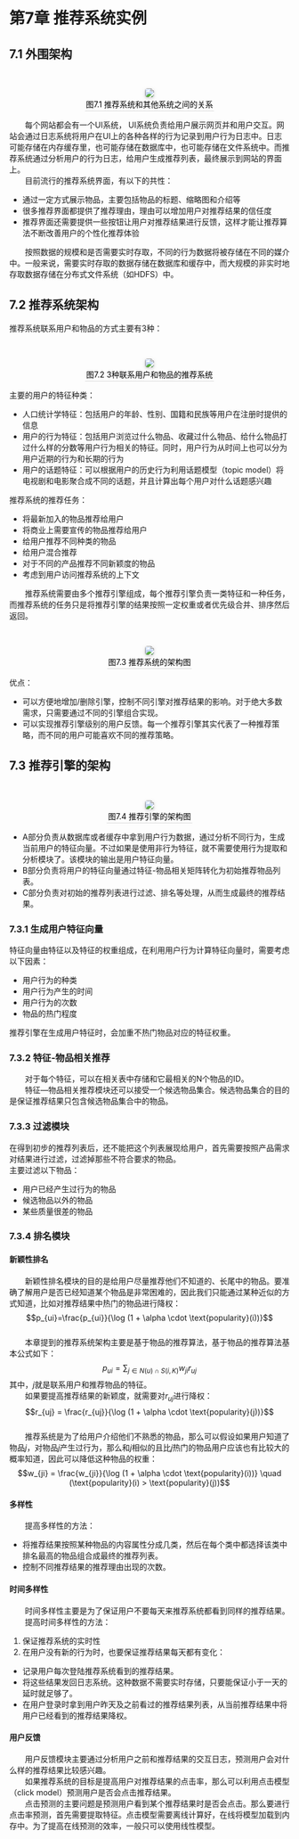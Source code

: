 # 第7章 推荐系统实例

## 7.1 外围架构

<br/><center>
<img style="border-radius: 0.3125em;box-shadow: 0 2px 4px 0 rgba(34,36,38,.12),0 2px 10px 0 rgba(34,36,38,.08);" src="images/7-1-recommend-system-relationship.png"><br><div style="color:orange; border-bottom: 1px solid #d9d9d9;display: inline-block;color: #000;padding: 2px;">图7.1 推荐系统和其他系统之间的关系</div></center>

&emsp;&emsp;每个网站都会有一个UI系统， UI系统负责给用户展示网页并和用户交互。网站会通过日志系统将用户在UI上的各种各样的行为记录到用户行为日志中。日志可能存储在内存缓存里，也可能存储在数据库中，也可能存储在文件系统中。而推荐系统通过分析用户的行为日志，给用户生成推荐列表，最终展示到网站的界面上。  
&emsp;&emsp;目前流行的推荐系统界面，有以下的共性：
- 通过一定方式展示物品，主要包括物品的标题、缩略图和介绍等
- 很多推荐界面都提供了推荐理由，理由可以增加用户对推荐结果的信任度
- 推荐界面还需要提供一些按钮让用户对推荐结果进行反馈，这样才能让推荐算法不断改善用户的个性化推荐体验

&emsp;&emsp;按照数据的规模和是否需要实时存取，不同的行为数据将被存储在不同的媒介中。一般来说，需要实时存取的数据存储在数据库和缓存中，而大规模的非实时地存取数据存储在分布式文件系统（如HDFS）中。

## 7.2 推荐系统架构

推荐系统联系用户和物品的方式主要有3种：

<br/><center>
<img style="border-radius: 0.3125em;box-shadow: 0 2px 4px 0 rgba(34,36,38,.12),0 2px 10px 0 rgba(34,36,38,.08);" src="images/7-2-three-connections.png"><br><div style="color:orange; border-bottom: 1px solid #d9d9d9;display: inline-block;color: #000;padding: 2px;">图7.2 3种联系用户和物品的推荐系统</div></center>

主要的用户的特征种类：
- 人口统计学特征：包括用户的年龄、性别、国籍和民族等用户在注册时提供的信息
- 用户的行为特征：包括用户浏览过什么物品、收藏过什么物品、给什么物品打过什么样的分数等用户行为相关的特征。同时，用户行为从时间上也可以分为用户近期的行为和长期的行为
- 用户的话题特征：可以根据用户的历史行为利用话题模型（topic model）将电视剧和电影聚合成不同的话题，并且计算出每个用户对什么话题感兴趣

推荐系统的推荐任务：
- 将最新加入的物品推荐给用户
- 将商业上需要宣传的物品推荐给用户
- 给用户推荐不同种类的物品
- 给用户混合推荐
- 对于不同的产品推荐不同新颖度的物品
- 考虑到用户访问推荐系统的上下文

&emsp;&emsp;推荐系统需要由多个推荐引擎组成，每个推荐引擎负责一类特征和一种任务，而推荐系统的任务只是将推荐引擎的结果按照一定权重或者优先级合并、排序然后返回。

<br/><center>
<img style="border-radius: 0.3125em;box-shadow: 0 2px 4px 0 rgba(34,36,38,.12),0 2px 10px 0 rgba(34,36,38,.08);" src="images/7-3-recommended-system-architecture.png"><br><div style="color:orange; border-bottom: 1px solid #d9d9d9;display: inline-block;color: #000;padding: 2px;">图7.3 推荐系统的架构图</div></center>

优点：
- 可以方便地增加/删除引擎，控制不同引擎对推荐结果的影响。对于绝大多数需求，只需要通过不同的引擎组合实现。
- 可以实现推荐引擎级别的用户反馈。每一个推荐引擎其实代表了一种推荐策略，而不同的用户可能喜欢不同的推荐策略。

## 7.3 推荐引擎的架构

<br/><center>
<img style="border-radius: 0.3125em;box-shadow: 0 2px 4px 0 rgba(34,36,38,.12),0 2px 10px 0 rgba(34,36,38,.08);" src="images/7-4-recommended-engine-architecture.png"><br><div style="color:orange; border-bottom: 1px solid #d9d9d9;display: inline-block;color: #000;padding: 2px;">图7.4 推荐引擎的架构图</div></center>

- A部分负责从数据库或者缓存中拿到用户行为数据，通过分析不同行为，生成当前用户的特征向量。不过如果是使用非行为特征，就不需要使用行为提取和分析模块了。该模块的输出是用户特征向量。
- B部分负责将用户的特征向量通过特征-物品相关矩阵转化为初始推荐物品列表。
- C部分负责对初始的推荐列表进行过滤、排名等处理，从而生成最终的推荐结果。

### 7.3.1 生成用户特征向量

特征向量由特征以及特征的权重组成，在利用用户行为计算特征向量时，需要考虑以下因素：
- 用户行为的种类
- 用户行为产生的时间
- 用户行为的次数
- 物品的热门程度

推荐引擎在生成用户特征时，会加重不热门物品对应的特征权重。

### 7.3.2 特征-物品相关推荐

&emsp;&emsp;对于每个特征，可以在相关表中存储和它最相关的N个物品的ID。  
&emsp;&emsp;特征—物品相关推荐模块还可以接受一个候选物品集合。候选物品集合的目的是保证推荐结果只包含候选物品集合中的物品。  

### 7.3.3 过滤模块

在得到初步的推荐列表后，还不能把这个列表展现给用户，首先需要按照产品需求对结果进行过滤，过滤掉那些不符合要求的物品。  
主要过滤以下物品：
- 用户已经产生过行为的物品
- 候选物品以外的物品
- 某些质量很差的物品

### 7.3.4 排名模块

#### 新颖性排名
&emsp;&emsp;新颖性排名模块的目的是给用户尽量推荐他们不知道的、长尾中的物品。要准确了解用户是否已经知道某个物品是非常困难的，因此我们只能通过某种近似的方式知道，比如对推荐结果中热门的物品进行降权：$$p_{ui}=\frac{p_{ui}}{\log (1 + \alpha \cdot \text{popularity}(i))}$$  
&emsp;&emsp;本章提到的推荐系统架构主要是基于物品的推荐算法，基于物品的推荐算法基本公式如下：$$p_{ui}=\sum_{j \in N(u) \cap S(i,K)} w_{ji} r_{uj}$$其中，$j$就是联系用户和推荐物品的特征。  
&emsp;&emsp;如果要提高推荐结果的新颖度，就需要对$r_{uj}$进行降权：$$r_{uj} = \frac{r_{uj}}{\log (1 + \alpha \cdot \text{popularity}(j))}$$  
&emsp;&emsp;推荐系统是为了给用户介绍他们不熟悉的物品，那么可以假设如果用户知道了物品$j$，对物品$j$产生过行为，那么和$j$相似的且比$j$热门的物品用户应该也有比较大的概率知道，因此可以降低这种物品的权重：$$w_{ji} = \frac{w_{ji}}{\log (1 + \alpha \cdot \text{popularity}(i))} \quad (\text{popularity}(i) > \text{popularity}(j))$$  

#### 多样性

&emsp;&emsp;提高多样性的方法：
- 将推荐结果按照某种物品的内容属性分成几类，然后在每个类中都选择该类中排名最高的物品组合成最终的推荐列表。  
- 控制不同推荐结果的推荐理由出现的次数。

#### 时间多样性

&emsp;&emsp;时间多样性主要是为了保证用户不要每天来推荐系统都看到同样的推荐结果。  
&emsp;&emsp;提高时间多样性的方法：
1. 保证推荐系统的实时性
2. 在用户没有新的行为时，也要保证推荐结果每天都有变化：
 - 记录用户每次登陆推荐系统看到的推荐结果。
 - 将这些结果发回日志系统。这种数据不需要实时存储，只要能保证小于一天的延时就足够了。
 - 在用户登录时拿到用户昨天及之前看过的推荐结果列表，从当前推荐结果中将用户已经看到的推荐结果降权。

#### 用户反馈
&emsp;&emsp;用户反馈模块主要通过分析用户之前和推荐结果的交互日志，预测用户会对什么样的推荐结果比较感兴趣。  
&emsp;&emsp;如果推荐系统的目标是提高用户对推荐结果的点击率，那么可以利用点击模型（click model）预测用户是否会点击推荐结果。  
&emsp;&emsp;点击预测的主要问题是预测用户看到某个推荐结果时是否会点击。那么要进行点击率预测，首先需要提取特征。点击模型需要离线计算好，在线将模型加载到内存中。为了提高在线预测的效率，一般只可以使用线性模型。
